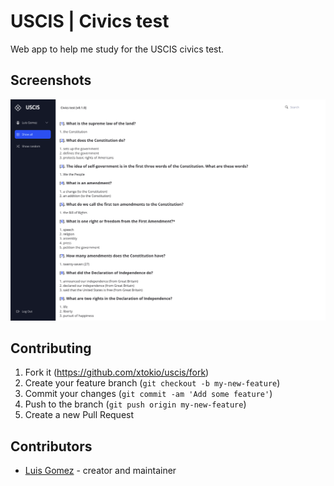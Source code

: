 # USCIS | Civics test

Web app to help me study for the USCIS civics test.

## Screenshots

![uscis 01](screenshots/screen_shot_00.png)

## Contributing

1. Fork it (<https://github.com/xtokio/uscis/fork>)
2. Create your feature branch (`git checkout -b my-new-feature`)
3. Commit your changes (`git commit -am 'Add some feature'`)
4. Push to the branch (`git push origin my-new-feature`)
5. Create a new Pull Request

## Contributors

- [Luis Gomez](https://github.com/xtokio) - creator and maintainer

